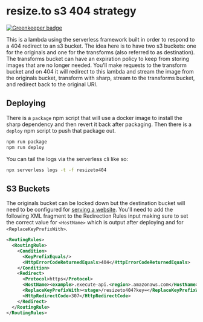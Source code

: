 # resize.to s3 404 strategy

[![Greenkeeper badge](https://badges.greenkeeper.io/resizeto/aws-s3-404.svg)](https://greenkeeper.io/)

This is a lambda using the serverless framework built in order to respond to a 404 redirect to an s3 bucket. The idea here is to have two s3 buckets: one for the originals and one for the transforms (also referred to as destination). The transforms bucket can have an expiration policy to keep from storing images that are no longer needed. You'll make requests to the transform bucket and on 404 it will redirect to this lambda and stream the image from the originals bucket, transform with sharp, stream to the transforms bucket, and redirect back to the original URI.

## Deploying

There is a `package` npm script that will use a docker image to install the sharp dependency and then revert it back after packaging. Then there is a `deploy` npm script to push that package out.

```bash
npm run package
npm run deploy
```

You can tail the logs via the serverless cli like so:

```bash
npx serverless logs -t -f resizeto404
```

## S3 Buckets

The originals bucket can be locked down but the destination bucket will need to be configured for [serving a website](https://docs.aws.amazon.com/AmazonS3/latest/user-guide/static-website-hosting.html). You'll need to add the following XML fragment to the Redirection Rules input making sure to set the correct value for `<HostName>` which is output after deploying and for `<ReplaceKeyPrefixWith>`.

```xml
<RoutingRules>
  <RoutingRule>
    <Condition>
      <KeyPrefixEquals/>
      <HttpErrorCodeReturnedEquals>404</HttpErrorCodeReturnedEquals>
    </Condition>
    <Redirect>
      <Protocol>https</Protocol>
      <HostName><example>.execute-api.<region>.amazonaws.com</HostName>
      <ReplaceKeyPrefixWith><stage>/resizeto404?key=</ReplaceKeyPrefixWith>
      <HttpRedirectCode>307</HttpRedirectCode>
    </Redirect>
  </RoutingRule>
</RoutingRules>
```
